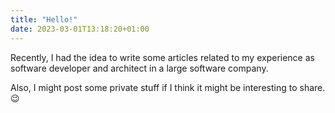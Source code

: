 ```yaml
---
title: "Hello!"
date: 2023-03-01T13:18:20+01:00
---
```

Recently, I had the idea to write some articles related to my experience as software developer and architect in a large software company. 

Also, I might post some private stuff if I think it might be interesting to share. :wink: